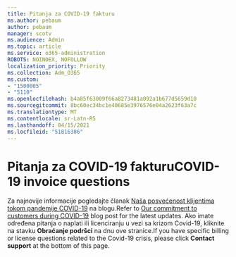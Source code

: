 ```yaml
---
title: Pitanja za COVID-19 fakturu
ms.author: pebaum
author: pebaum
manager: scotv
ms.audience: Admin
ms.topic: article
ms.service: o365-administration
ROBOTS: NOINDEX, NOFOLLOW
localization_priority: Priority
ms.collection: Adm_O365
ms.custom:
- "1500005"
- "5110"
ms.openlocfilehash: b4a85f63009f66a8273481a092a1b677d5659d10
ms.sourcegitcommit: 8bc60ec34bc1e40685e3976576e04a2623f63a7c
ms.translationtype: MT
ms.contentlocale: sr-Latn-RS
ms.lasthandoff: 04/15/2021
ms.locfileid: "51816386"
---
```

# <a name="covid-19-invoice-questions"></a><span data-ttu-id="97966-102">Pitanja za COVID-19 fakturu</span><span class="sxs-lookup"><span data-stu-id="97966-102">COVID-19 invoice questions</span></span>

<span data-ttu-id="97966-103">Za najnovije informacije pogledajte članak [Naša posvećenost klijentima tokom pandemije COVID-19](https://www.microsoft.com/microsoft-365/blog/2020/03/05/our-commitment-to-customers-during-covid-19/) na blogu.</span><span class="sxs-lookup"><span data-stu-id="97966-103">Refer to [Our commitment to customers during COVID-19](https://www.microsoft.com/microsoft-365/blog/2020/03/05/our-commitment-to-customers-during-covid-19/) blog post for the latest updates.</span></span>  <span data-ttu-id="97966-104">Ako imate određena pitanja o naplati ili licenciranju u vezi sa krizom Covid-19, kliknite na stavku **Obraćanje podršci** na dnu ove stranice.</span><span class="sxs-lookup"><span data-stu-id="97966-104">If you have specific billing or license questions related to the Covid-19 crisis, please click **Contact support** at the bottom of this page.</span></span>
